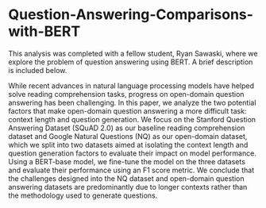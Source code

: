 # Question-Answering-Comparisons-with-BERT

This analysis was completed with a fellow student, Ryan Sawaski, where we explore the problem of question answering using BERT. A brief description is included below. 

While recent advances in natural language processing models have helped solve reading comprehension tasks, progress on open-domain question answering has been challenging. In this paper, we analyze the two potential factors that make open-domain question answering a more difficult task: context length and question generation. We focus on the Stanford Question Answering Dataset (SQuAD 2.0) as our baseline reading comprehension dataset and Google Natural Questions (NQ) as our open-domain dataset, which we split into two datasets aimed at isolating the context length and question generation factors to evaluate their impact on model performance. Using a BERT-base model, we fine-tune the model on the three datasets and evaluate their performance using an F1 score metric. We conclude that the challenges designed into the NQ dataset and open-domain question answering datasets are predominantly due to longer contexts rather than the methodology used to generate questions.
